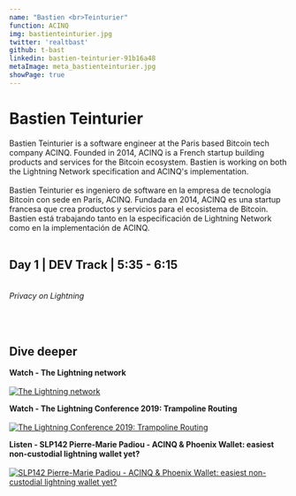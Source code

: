 ```yaml
---
name: "Bastien <br>Teinturier"
function: ACINQ
img: bastienteinturier.jpg
twitter: 'realtbast'
github: t-bast
linkedin: bastien-teinturier-91b16a48
metaImage: meta_bastienteinturier.jpg
showPage: true
---
```


# Bastien Teinturier

Bastien Teinturier is a software engineer at the Paris based Bitcoin tech company ACINQ. Founded in 2014, ACINQ is a French startup building products and services for the Bitcoin ecosystem. Bastien is working on both the Lightning Network specification and ACINQ's implementation.
<br><br>
Bastien Teinturier es ingeniero de software en la empresa de tecnología Bitcoin con sede en París, ACINQ. Fundada en 2014, ACINQ es una startup francesa que crea productos y servicios para el ecosistema de Bitcoin. Bastien está trabajando tanto en la especificación de Lightning Network como en la implementación de ACINQ.
<br><br>

## Day 1 | DEV Track | 5:35 - 6:15
<br>
<i>Privacy on Lightning</i><br><br>
<br><br>



## Dive deeper


<div class="grid grid-cols-1 md:grid-cols-2 gap-5">
<div class="p-3 my-2">

**Watch - The Lightning network** <br><br>
[ ![The Lightning network](/content/bastien_lightning.png)](https://www.youtube.com/watch?v=xMWdMaxvP0Y/)
</div>

<div class="p-3 my-2">

**Watch - The Lightning Conference 2019: Trampoline Routing**  <br><br>
[![The Lightning Conference 2019: Trampoline Routing](/content/bastien_lnconf.png)](https://www.youtube.com/watch?v=1E-KhLA6Gck/)
</div>

<div class="p-3 my-2">

**Listen - SLP142 Pierre-Marie Padiou - ACINQ & Phoenix Wallet: easiest non-custodial lightning wallet yet?**  <br><br>
[![SLP142 Pierre-Marie Padiou - ACINQ & Phoenix Wallet: easiest non-custodial lightning wallet yet?](/content/SLP142-Pierre-Marie-Padiou.png)](https://stephanlivera.com/episode/142/)
</div>

</div>

<br>
